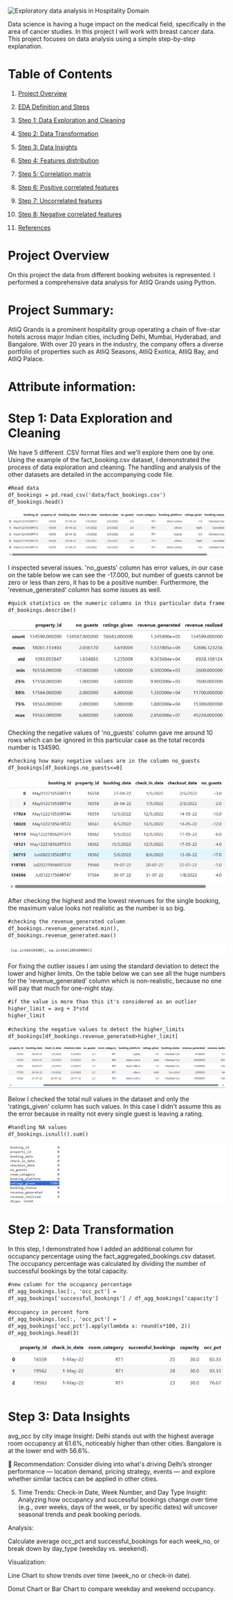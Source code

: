 ![Exploratory data analysis in Hospitality Domain](/images/0.jpg)

Data science is having a huge impact on the medical field, specifically in the area of cancer studies. In this project I will work with breast cancer data. This project focuses on data analysis using a simple step-by-step explanation.

# Table of Contents
1. [Project Overview](#ch1)
1. [EDA Definition and Steps](#ch2)
1. [Step 1: Data Exploration and Cleaning](#ch3)
1. [Step 2: Data Transformation](#ch4)
1. [Step 3: Data Insights](#ch5)
1. [Step 4: Features distribution](#ch6)
1. [Step 5: Correlation matrix](#ch7)
1. [Step 6: Positive correlated features](#ch8)
1. [Step 7: Uncorrelated features](#ch9)
1. [Step 8: Negative correlated features](#ch10)

1. [References](#ch90)


<a id="ch1"></a>
# Project Overview
On this project the data from different booking websites is represented. 
I performed a comprehensive data analysis for AtliQ Grands using Python.
# **Project Summary:**
AtliQ Grands is a prominent hospitality group operating a chain of five-star hotels across major Indian cities, 
including Delhi, Mumbai, Hyderabad, and Bangalore. With over 20 years in the industry, the company offers 
a diverse portfolio of properties such as AtliQ Seasons, AtliQ Exotica, AtliQ Bay, and AtliQ Palace.
# Attribute information:

<a id="ch3"></a>
# Step 1: Data Exploration and Cleaning
We have 5 different .CSV format files and we'll explore them one by one. 
Using the example of the fact_booking.csv dataset, I demonstrated the process of data exploration and cleaning. 
The handling and analysis of the other datasets are detailed in the accompanying code file. 
```
#Read data
df_bookings = pd.read_csv('data/fact_bookings.csv')
df_bookings.head()
```
![Data head](./images/1.df_booking_head.png)


I inspected several issues. 'no_guests' column has error values, in our case on the table below we can see the -17.000, but number of guests cannot be zero or less than zero, it has to be a positive number. Furthermore, the 'revenue_generated' column has some issues as well.

```
#quick statistics on the numeric columns in this particular data frame
df_bookings.describe()
```
![Data describe](./images/2.df_booking_describe.png)

Checking the negative values of 'no_guests' column gave me around 10 rows which can be ignored in this particular case as the total records number is 134590.
```
#checking how many negative values are in the column no_guests
df_bookings[df_bookings.no_guests<=0]
```
![Data cleaning](./images/3.df_booking_no_guests_negative.png)

After checking the highest and the lowest revenues for the single booking, the maximum value looks not realistic as the number is so big.
```
#checking the revenue_generated column
df_bookings.revenue_generated.min(), df_bookings.revenue_generated.max()
```
![Data cleaning](./images/4.df_booking_revenue.png)

For fixing the outlier issues I am using the standard deviation to detect the lower and higher limits. 
On the table below we can see all the huge numbers for the 'revenue_generated' column which is non-realistic, 
because no one will pay that much for one-night stay.
```
#if the value is more than this it's considered as an outlier
higher_limit = avg + 3*std
higher_limit

#checking the negative values to detect the higher_limits
df_bookings[df_bookings.revenue_generated>higher_limit]
```
![Data cleaning](./images/5.df_booking_higher_limit.png)

Below I checked the total null values in the dataset and only the 'ratings_given' column has such values. 
In this case I didn't assume this as the error because in reality not every single guest is leaving a rating.
```
#handling NA values
df_bookings.isnull().sum()
```
![Data cleaning](./images/6.df_bookings_NA.png)

<a id="ch4"></a>
# Step 2: Data Transformation
In this step, I demonstrated how I added an additional column for occupancy percentage using the 
fact_aggregated_bookings.csv dataset. 
The occupancy percentage was calculated by dividing the number of successful bookings by the total capacity.
```
#new column for the occupancy percentage
df_agg_bookings.loc[:, 'occ_pct'] = df_agg_bookings['successful_bookings'] / df_agg_bookings['capacity']

#occupancy in percent form
df_agg_bookings.loc[:, 'occ_pct'] = df_agg_bookings['occ_pct'].apply(lambda x: round(x*100, 2))
df_agg_bookings.head(3)
```
![Data transformation](./images/7.occ_ptg.png)

<a id="ch5"></a>
# Step 3: Data Insights
avg_occ by city image
 Insight: Delhi stands out with the highest average room occupancy at 61.6%, noticeably higher than other cities. Bangalore is at the lower end with 56.6%.

🎯 Recommendation: Consider diving into what's driving Delhi’s stronger performance — location demand, pricing strategy, events — and explore whether similar tactics can be applied in other cities.

5. Time Trends: Check-in Date, Week Number, and Day Type
Insight: Analyzing how occupancy and successful bookings change over time (e.g., over weeks, days of the week, or by specific dates) will uncover seasonal trends and peak booking periods.

Analysis:

Calculate average occ_pct and successful_bookings for each week_no, or break down by day_type (weekday vs. weekend).

Visualization:

Line Chart to show trends over time (week_no or check-in date).

Donut Chart or Bar Chart to compare weekday and weekend occupancy.


